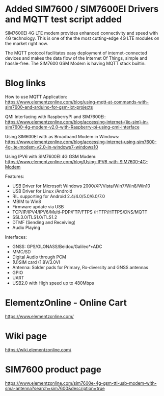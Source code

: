 # Added SIM7600 / SIM7600EI Drivers and MQTT test script added

SIM7600EI 4G LTE modem provides enhanced connectivity and speed with 4G technology. 
This is one of the the most cutting-edge 4G LTE modules on the market right now. 

The MQTT protocol facilitates easy deployment of internet-connected devices and makes the data flow of the Internet Of Things, simple and hassle-free.
The SIM7600 GSM Modem is having MQTT stack builtin. 


# Blog links

How to use MQTT Application: https://www.elementzonline.com/blog/using-mqtt-at-commands-with-sim7600-and-arduino-for-gsm-iot-projects

QMI Interfacing with RaspberryPI and SIM7600EI: https://www.elementzonline.com/blog/accessing-internet-(jio-sim)-in-sim7600-4g-modem-v2.0-with-Raspberry-pi-using-qmi-interface

Using SIM600EI with as Broadband Modem in Windows: https://www.elementzonline.com/blog/accessing-internet-using-sim7600-4g-lte-modem-v2.0-in-windows7-windows10

Using IPV6 with SIM7600EI 4G GSM Modem: https://www.elementzonline.com/blog/Using-IPV6-with-SIM7600-4G-Modem

Features:

* USB Driver for Microsoft Windows 2000/XP/Vista/Win7/Win8/Win10
* USB Driver for Linux /Android
* RIL supporting for Android 2.4/4.0/5.0/6.0/7.0
* MBIM to Win8
* Firmware update via USB
* TCP/IP/IPV4/IPV6/Multi-PDP/FTP/FTPS /HTTP/HTTPS/DNS/MQTT
* SSL3.0/TLS1.0/TLS1.2
* DTMF (Sending and Receiving)
* Audio Playing


Interfaces:

* GNSS: GPS/GLONASS/Beidou/Galileo*•ADC
* MMC/SD
* Digital Audio through PCM
* (U)SIM card (1.8V/3.0V)
* Antenna: Solder pads for Primary, Rx-diversity and GNSS antennas
* GPIO
* UART
* USB2.0 with High speed up to 480Mbps



ElementzOnline - Online Cart
=====================
https://www.elementzonline.com/

Wiki page
====================
https://wiki.elementzonline.com/


SIM7600 product page
===================
https://www.elementzonline.com/sim7600e-4g-gsm-ttl-usb-modem-with-sma-antenna?search=sim7600&description=true
